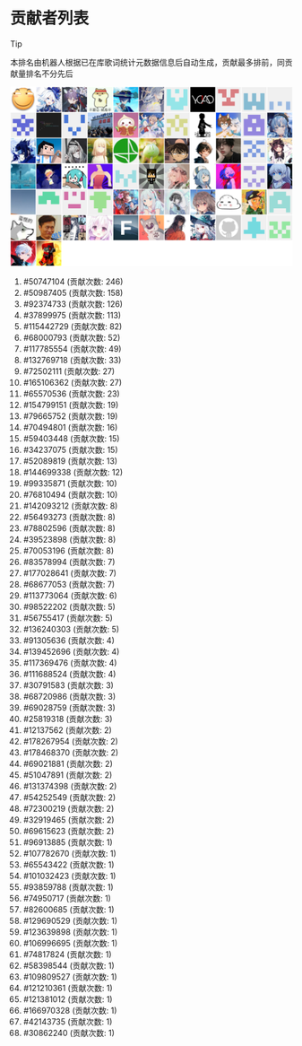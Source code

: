 # 贡献者列表

> [!TIP]
> 本排名由机器人根据已在库歌词统计元数据信息后自动生成，贡献最多排前，同贡献量排名不分先后

![贡献者头像画廊](./CONTRIBUTORS.svg)

1. #50747104 (贡献次数: 246)
2. #50987405 (贡献次数: 158)
3. #92374733 (贡献次数: 126)
4. #37899975 (贡献次数: 113)
5. #115442729 (贡献次数: 82)
6. #68000793 (贡献次数: 52)
7. #117785554 (贡献次数: 49)
8. #132769718 (贡献次数: 33)
9. #72502111 (贡献次数: 27)
10. #165106362 (贡献次数: 27)
11. #65570536 (贡献次数: 23)
12. #154799151 (贡献次数: 19)
13. #79665752 (贡献次数: 19)
14. #70494801 (贡献次数: 16)
15. #59403448 (贡献次数: 15)
16. #34237075 (贡献次数: 15)
17. #52089819 (贡献次数: 13)
18. #144699338 (贡献次数: 12)
19. #99335871 (贡献次数: 10)
20. #76810494 (贡献次数: 10)
21. #142093212 (贡献次数: 8)
22. #56493273 (贡献次数: 8)
23. #78802596 (贡献次数: 8)
24. #39523898 (贡献次数: 8)
25. #70053196 (贡献次数: 8)
26. #83578994 (贡献次数: 7)
27. #177028641 (贡献次数: 7)
28. #68677053 (贡献次数: 7)
29. #113773064 (贡献次数: 6)
30. #98522202 (贡献次数: 5)
31. #56755417 (贡献次数: 5)
32. #136240303 (贡献次数: 5)
33. #91305636 (贡献次数: 4)
34. #139452696 (贡献次数: 4)
35. #117369476 (贡献次数: 4)
36. #111688524 (贡献次数: 4)
37. #30791583 (贡献次数: 3)
38. #68720986 (贡献次数: 3)
39. #69028759 (贡献次数: 3)
40. #25819318 (贡献次数: 3)
41. #12137562 (贡献次数: 2)
42. #178267954 (贡献次数: 2)
43. #178468370 (贡献次数: 2)
44. #69021881 (贡献次数: 2)
45. #51047891 (贡献次数: 2)
46. #131374398 (贡献次数: 2)
47. #54252549 (贡献次数: 2)
48. #72300219 (贡献次数: 2)
49. #32919465 (贡献次数: 2)
50. #69615623 (贡献次数: 2)
51. #96913885 (贡献次数: 1)
52. #107782670 (贡献次数: 1)
53. #65543422 (贡献次数: 1)
54. #101032423 (贡献次数: 1)
55. #93859788 (贡献次数: 1)
56. #74950717 (贡献次数: 1)
57. #82600685 (贡献次数: 1)
58. #129690529 (贡献次数: 1)
59. #123639898 (贡献次数: 1)
60. #106996695 (贡献次数: 1)
61. #74817824 (贡献次数: 1)
62. #58398544 (贡献次数: 1)
63. #109809527 (贡献次数: 1)
64. #121210361 (贡献次数: 1)
65. #121381012 (贡献次数: 1)
66. #166970328 (贡献次数: 1)
67. #42143735 (贡献次数: 1)
68. #30862240 (贡献次数: 1)
